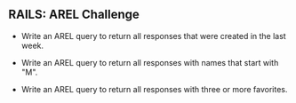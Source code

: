 ## RAILS: AREL Challenge

* Write an AREL query to return all responses that were created in the last week.

* Write an AREL query to return all responses with names that start with "M".

* Write an AREL query to return all responses with three or more favorites.
